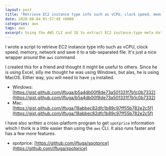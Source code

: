 ```yaml
---
layout: post
title: "Retrieve EC2 instance type info such as vCPU, clock speed, memory, network"
date: 2020-08-04 01:57:49 +0000
categories: aws
tags: aws
excerpt: Using the AWS CLI and JQ to extract EC2 instance-type meta data
---
```


I wrote a script to retrieve EC2 instance type info such as vCPU, clock speed, memory, network and save it to a tab-separated file.  It's just a nice wrapper around the `aws` command.

I created this for a friend and thought it might be useful to others.  Since he is using Excel, silly me thought he was using Windows, but alas, he is using MacOS.  Either way, you will need to have `jq` installed.

* Windows: [https://gist.github.com/jftuga/b5a4db00f8de73a501331f7b1c0b7332](https://gist.github.com/jftuga/b5a4db00f8de73a501331f7b1c0b7332)
* Mac: [https://gist.github.com/jftuga/18abbec82dfc1b89c97ff55b782e2c5f](https://gist.github.com/jftuga/18abbec82dfc1b89c97ff55b782e2c5f)

I have also written a cross-platform program to get `spotprice` information which I think is a little easier than using the `aws` CLI. It also runs faster and has a few more features.

* spotprice: [https://github.com/jftuga/spotprice](https://github.com/jftuga/spotprice)
